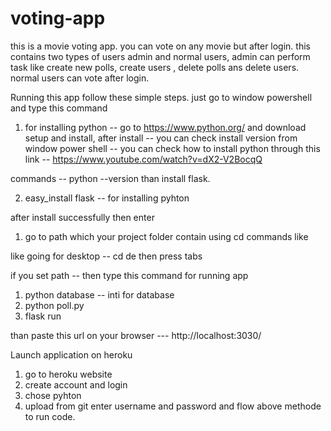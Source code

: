 # voting-app

this is a movie voting app.
you can vote on any movie but after login.
this contains two types of users admin and normal users, admin can perform task like create new polls, create users , delete polls ans delete users.
normal users can vote after login.

Running this app follow these simple steps.
just go to window powershell and type this command
1. for installing python -- go to https://www.python.org/
and download setup and install, after install -- you can check install version from window power shell --
you can check how to install python through this link -- https://www.youtube.com/watch?v=dX2-V2BocqQ

commands -- python --version
than install flask.

2. easy_install flask    -- for installing pyhton

after install successfully 
then enter
1. go to path which your project folder contain using cd commands like

like going for desktop -- 
cd de then press tabs

if you set path -- then type this command for running app
1. python database  -- inti for database
2. python poll.py 
3. flask run

than paste this url on your browser --- http://localhost:3030/


Launch application on heroku
1. go to heroku website
2. create account and login
3. chose pyhton 
4. upload from git enter username and password
and flow above methode to run code.

